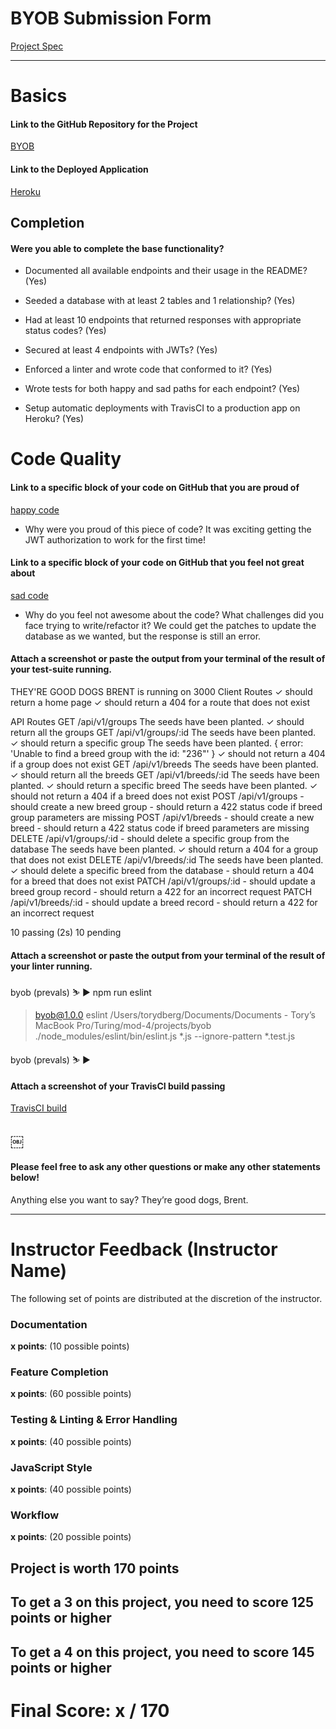 # BYOB Submission Form

[Project Spec](http://frontend.turing.io/projects/build-your-own-backend.html)

------

# Basics

#### Link to the GitHub Repository for the Project
[BYOB](https://github.com/tdberg21/byob)

#### Link to the Deployed Application
[Heroku](https://byodogparty.herokuapp.com/)


## Completion

#### Were you able to complete the base functionality?

* Documented all available endpoints and their usage in the README?
(Yes)

* Seeded a database with at least 2 tables and 1 relationship?
(Yes)

* Had at least 10 endpoints that returned responses with appropriate status codes?
(Yes)

* Secured at least 4 endpoints with JWTs?
(Yes)

* Enforced a linter and wrote code that conformed to it?
(Yes)

* Wrote tests for both happy and sad paths for each endpoint?
(Yes)

* Setup automatic deployments with TravisCI to a production app on Heroku?
(Yes)

# Code Quality

#### Link to a specific block of your code on GitHub that you are proud of
[happy code](https://github.com/tdberg21/byob/blob/88bb7528d8363e04728f50fbc0402b4137be27e9/server.js#L20)

* Why were you proud of this piece of code?
It was exciting getting the JWT authorization to work for the first time!

#### Link to a specific block of your code on GitHub that you feel not great about
[sad code](https://github.com/tdberg21/byob/blob/88bb7528d8363e04728f50fbc0402b4137be27e9/server.js#L194)

* Why do you feel not awesome about the code? What challenges did you face trying to write/refactor it?
We could get the patches to update the database as we wanted, but the response is still an error.

#### Attach a screenshot or paste the output from your terminal of the result of your test-suite running.

THEY'RE GOOD DOGS BRENT is running on 3000
  Client Routes
    ✓ should return a home page
    ✓ should return a 404 for a route that does not exist

  API Routes
    GET /api/v1/groups
The seeds have been planted.
      ✓ should return all the groups
    GET /api/v1/groups/:id
The seeds have been planted.
      ✓ should return a specific group
The seeds have been planted.
{ error: 'Unable to find a breed group with the id: "236"' }
      ✓ should not return a 404 if a group does not exist
    GET /api/v1/breeds
The seeds have been planted.
      ✓ should return all the breeds
    GET /api/v1/breeds/:id
The seeds have been planted.
      ✓ should return a specific breed
The seeds have been planted.
      ✓ should not return a 404 if a breed does not exist
    POST /api/v1/groups
      - should create a new breed group
      - should return a 422 status code if breed group parameters are missing
    POST /api/v1/breeds
      - should create a new breed
      - should return a 422 status code if breed parameters are missing
    DELETE /api/v1/groups/:id
      - should delete a specific group from the database
The seeds have been planted.
      ✓ should return a 404 for a group that does not exist
    DELETE /api/v1/breeds/:id
The seeds have been planted.
      ✓ should delete a specific breed from the database
      - should return a 404 for a breed that does not exist
    PATCH /api/v1/groups/:id
      - should update a breed group record
      - should return a 422 for an incorrect request
    PATCH /api/v1/breeds/:id
      - should update a breed record
      - should return a 422 for an incorrect request


  10 passing (2s)
  10 pending

#### Attach a screenshot or paste the output from your terminal of the result of your linter running.

byob (prevals) ⛷  ▶ npm run eslint

> byob@1.0.0 eslint /Users/torydberg/Documents/Documents - Tory’s MacBook Pro/Turing/mod-4/projects/byob
> ./node_modules/eslint/bin/eslint.js *.js --ignore-pattern *.test.js

byob (prevals) ⛷  ▶

#### Attach a screenshot of your TravisCI build passing

[TravisCI build](https://travis-ci.org/tdberg21/byob/builds/424126925)

￼
-----

#### Please feel free to ask any other questions or make any other statements below!

Anything else you want to say?
They’re good dogs, Brent. 


-----


# Instructor Feedback (Instructor Name)

The following set of points are distributed at the discretion of the instructor.

### Documentation

**x points**: (10 possible points)

### Feature Completion

**x points**: (60 possible points)

### Testing & Linting & Error Handling

**x points**: (40 possible points)

### JavaScript Style

**x points**: (40 possible points)

### Workflow

**x points**: (20 possible points)

## Project is worth 170 points

## To get a 3 on this project, you need to score 125 points or higher
## To get a 4 on this project, you need to score 145 points or higher

# Final Score: x / 170
